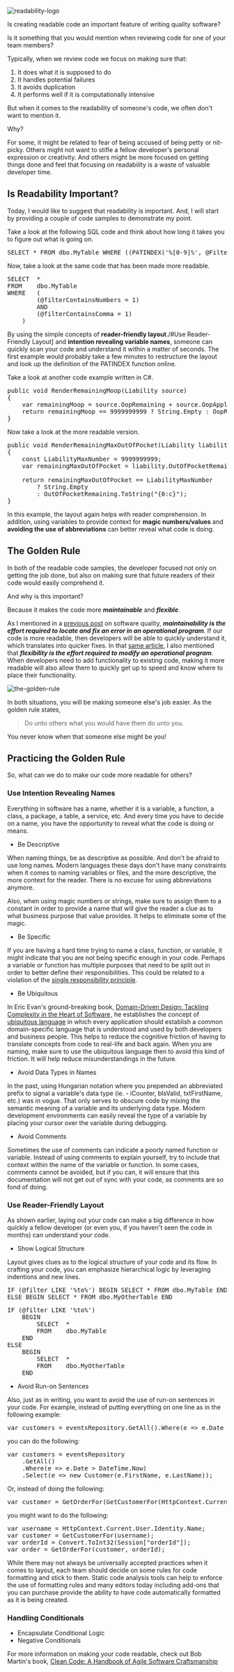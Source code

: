 ![readability-logo](https://cloud.githubusercontent.com/assets/177508/8350656/01b83e32-1aed-11e5-94bb-02a795ea57d3.png)

Is creating readable code an important feature of writing quality software?  

Is it something that you would mention when reviewing code for one of your team members?

Typically, when we review code we focus on making sure that:
	
1. It does what it is supposed to do
2. It handles potential failures
2. It avoids duplication
3. It performs well if it is computationally intensive

But when it comes to the readability of someone's code, we often don't want to mention it.  

Why?

For some, it might be related to fear of being accused of being petty or nit-picky.  Others might not want to stifle a fellow developer's personal expression or creativity.  And others might be more focused on getting things done and feel that focusing on readability is a waste of valuable developer time.

## Is Readability Important?  ##

Today, I would like to suggest that readability is important.  And, I will start by providing a couple of code samples to demonstrate my point.  

Take a look at the following SQL code and think about how long it takes you to figure out what is going on.

<pre lang="tsql">
SELECT * FROM dbo.MyTable WHERE ((PATINDEX('%[0-9]%', @Filter) = 0) AND (@Filter  LIKE '%,%'))
</pre>

Now, take a look at the same code that has been made more readable.

<pre lang="tsql">
SELECT	*
FROM	dbo.MyTable
WHERE	(
		(@filterContainsNumbers = 1) 
		AND 
		(@filterContainsComma = 1)
	)
</pre>

By using the simple concepts of **reader-friendly layout**./#Use Reader-Friendly Layout] and **intention revealing variable names**, someone can quickly scan your code and understand it within a matter of seconds.  The first example would probably take a few minutes to restructure the layout and look up the definition of the PATINDEX function online.

Take a look at another code example written in C#.

<pre lang="csharp">
public void RenderRemainingMoop(Liability source)
{
	var remainingMoop = source.OopRemaining + source.OopApplied;
	return remainingMoop == 9999999999 ? String.Empty : OopRemaining.ToString("{0:c}");
}
</pre>

Now take a look at the more readable version.

<pre lang="csharp">
public void RenderRemainingMaxOutOfPocket(Liability liability)
{
	const LiabilityMaxNumber = 9999999999;
	var remainingMaxOutOfPocket = liability.OutOfPocketRemaining + liability.OutOfPocketApplied;
	
	return remainingMaxOutOfPocket == LiabilityMaxNumber 
		? String.Empty
		: OutOfPocketRemaining.ToString("{0:c}");
}
</pre>

In this example, the layout again helps with reader comprehension.  In addition, using variables to provide context for **magic numbers/values** and **avoiding the use of abbreviations** can better reveal what code is doing.

## The Golden Rule ##

In both of the readable code samples, the developer focused not only on getting the job done, but also on making sure that future readers of their code would easily comprehend it.  

And why is this important?  

Because it makes the code more **_maintainable_** and **_flexible_**.  

As I mentioned in a [previous post](http://www.qualitysoftwarematters.com/2015/06/what-is-software-quality.html) on software quality, **_maintainability is the effort required to locate and fix an error in an operational program_**.  If our code is more readable, then developers will be able to quickly understand it, which translates into quicker fixes.  In that [same article](http://www.qualitysoftwarematters.com/2015/06/what-is-software-quality.html), I also mentioned that **_flexibility is the effort required to modify an operational program_**.  When developers need to add functionality to existing code, making it more readable will also allow them to quickly get up to speed and know where to place their functionality.

![the-golden-rule](https://cloud.githubusercontent.com/assets/177508/8352484/189c3a3c-1afb-11e5-966d-073bf89d4921.jpg)

In both situations, you will be making someone else's job easier.  As the golden rule states, 

>Do unto others what you would have them do unto you.

You never know when that someone else might be you!

## Practicing the Golden Rule ##

So, what can we do to make our code more readable for others?

### Use Intention Revealing Names ###

Everything in software has a name, whether it is a variable, a function, a class, a package, a table, a service, etc.  And every time you have to decide on a name, you have the opportunity to reveal what the code is doing or means.

* Be Descriptive

When naming things, be as descriptive as possible.  And don't be afraid to use long names.  Modern languages these days don't have many constraints when it comes to naming variables or files, and the more descriptive, the more context for the reader.  There is no excuse for using abbreviations anymore.

Also, when using magic numbers or strings, make sure to assign them to a constant in order to provide a name that will give the reader a clue as to what business purpose that value provides.  It helps to eliminate some of the magic.

* Be Specific 

If you are having a hard time trying to name a class, function, or variable, it might indicate that you are not being specific enough in your code.  Perhaps a variable or function has multiple purposes that need to be split out in order to better define their responsibilities.  This could be related to a violation of the [single responsibility principle]().

* Be Ubiquitous

In Eric Evan's ground-breaking book, <a href="http://www.amazon.com/gp/product/0321125215/ref=as_li_tl?ie=UTF8&camp=1789&creative=390957&creativeASIN=0321125215&linkCode=as2&tag=meinershagenf-20&linkId=6CZABSYJYOAQGC7U">Domain-Driven Design: Tackling Complexity in the Heart of Software</a><img src="http://ir-na.amazon-adsystem.com/e/ir?t=meinershagenf-20&l=as2&o=1&a=0321125215" width="1" height="1" border="0" alt="" style="border:none !important; margin:0px !important;" />, he establishes the concept of [ubiquitous language](http://martinfowler.com/bliki/UbiquitousLanguage.html) in which every application should establish a common domain-specific language that is understood and used by both developers and business people.  This helps to reduce the cognitive friction of having to translate concepts from code to real-life and back again.  When you are naming, make sure to use the ubiquitous language then to avoid this kind of friction.  It will help reduce misunderstandings in the future.  

* Avoid Data Types in Names

In the past, using Hungarian notation where you prepended an abbreviated prefix to signal a variable's data type (ie. - iCounter, bIsValid, txtFirstName, etc.) was in vogue.  That only serves to obscure code by mixing the semantic meaning of a variable and its underlying data type.  Modern development environments can easily reveal the type of a variable by placing your cursor over the variable during debugging.

* Avoid Comments

Sometimes the use of comments can indicate a poorly named function or variable.  Instead of using comments to explain yourself, try to include that context within the name of the variable or function.  In some cases, comments cannot be avoided, but if you can, it will ensure that this documentation will not get out of sync with your code, as comments are so fond of doing.
		
### Use Reader-Friendly Layout ###

As shown earlier, laying out your code can make a big difference in how quickly a fellow developer (or even you, if you haven't seen the code in months) can understand your code.  

* Show Logical Structure

Layout gives clues as to the logical structure of your code and its flow.  In crafting your code, you can emphasize hierarchical logic by leveraging indentions and new lines.

<pre lang="tsql">
IF (@filter LIKE '%to%') BEGIN SELECT * FROM dbo.MyTable END
ELSE BEGIN SELECT * FROM dbo.MyOtherTable END
</pre>

<pre lang="tsql">
IF (@filter LIKE '%to%')
	BEGIN
		SELECT	*
		FROM	dbo.MyTable
	END
ELSE
	BEGIN
		SELECT	*
		FROM	dbo.MyOtherTable
	END
</pre>

* Avoid Run-on Sentences

Also, just as in writing, you want to avoid the use of run-on sentences in your code.  For example, instead of putting everything on one line as in the following example:

<pre lang="csharp">
var customers = eventsRepository.GetAll().Where(e => e.Date > DateTime.Now).Select(e => new Customer(e.FirstName, e.LastName));
</pre>

you can do the following:

<pre lang="csharp">
var customers = eventsRepository
	.GetAll()
	.Where(e => e.Date > DateTime.Now)
	.Select(e => new Customer(e.FirstName, e.LastName));
</pre>

Or, instead of doing the following:

<pre lang="csharp">
var customer = GetOrderFor(GetCustomerFor(HttpContext.Current.User.Identity.Name), Convert.ToInt32(Session["orderId"]));
</pre>

you might want to do the following:

<pre lang="csharp">
var username = HttpContext.Current.User.Identity.Name;
var customer = GetCustomerFor(username);
var orderId = Convert.ToInt32(Session["orderId"]);
var order = GetOrderFor(customer, orderId);
</pre>

While there may not always be universally accepted practices when it comes to layout, each team should decide on some rules for code formatting and stick to them.  Static code analysis tools can help to enforce the use of formatting rules and many editors today including add-ons that you can purchase provide the ability to have code automatically formatted as it is being created.

### Handling Conditionals

* Encapsulate Conditional Logic
* Negative Conditionals

For more information on making your code readable, check out Bob Martin's book, <a href="http://www.amazon.com/gp/product/0132350882/ref=as_li_tl?ie=UTF8&camp=1789&creative=390957&creativeASIN=0132350882&linkCode=as2&tag=meinershagenf-20&linkId=V5RP3A3INHPV7BIR">Clean Code: A Handbook of Agile Software Craftsmanship</a><img src="http://ir-na.amazon-adsystem.com/e/ir?t=meinershagenf-20&l=as2&o=1&a=0132350882" width="1" height="1" border="0" alt="" style="border:none !important; margin:0px !important;" />

